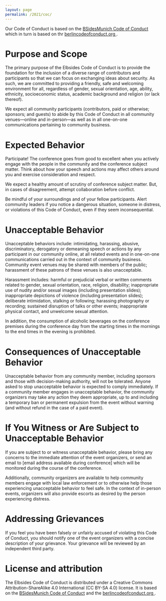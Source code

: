 ```yaml
---
layout: page
permalink: /2021/coc/
---
```


Our Code of Conduct is based on the [BSidesMunich Code of Conduct](http://www.bsidesmunich.org/codeofconduct/) which in turn is based on thr [berlincodeofconduct.org ](https://berlincodeofconduct.org).

# Purpose and Scope #

The primary purpose of the Elbsides Code of Conduct is to provide the foundation for the inclusion of a diverse range of contributors and participants so that we can focus on exchanging ideas about security. As such, we are committed to providing a friendly, safe and welcoming environment for all, regardless of gender, sexual orientation, age, ability, ethnicity, socioeconomic status, academic background and religion (or lack thereof).

We expect all community participants (contributors, paid or otherwise; sponsors; and guests) to abide by this Code of Conduct in all community venues—online and in-person—as well as in all one-on-one communications pertaining to community business.

# Expected Behavior #

Participate! The conference goes from good to excellent when you actively engage with the people in the community and the conference subject matter. Think about how your speech and actions may affect others around you and exercise consideration and respect.

We expect a healthy amount of scrutiny of conference subject matter. But, in cases of disagreement, attempt collaboration before conflict.

Be mindful of your surroundings and of your fellow participants. Alert community leaders if you notice a dangerous situation, someone in distress, or violations of this Code of Conduct, even if they seem inconsequential.

# Unacceptable Behavior #

Unacceptable behaviors include: intimidating, harassing, abusive, discriminatory, derogatory or demeaning speech or actions by any participant in our community online, at all related events and in one-on-one communications carried out in the context of community business. Community event venues may be shared with members of the public; harassment of these patrons of these venues is also unacceptable.

Harassment includes: harmful or prejudicial verbal or written comments related to gender, sexual orientation, race, religion, disability; inappropriate use of nudity and/or sexual images (including presentation slides); inappropriate depictions of violence (including presentation slides); deliberate intimidation, stalking or following; harassing photography or recording; sustained disruption of talks or other events; inappropriate physical contact, and unwelcome sexual attention.

In addition, the consumption of alcoholic beverages on the conference premises during the conference day from the starting times in the mornings to the end times in the evening is prohibited.

# Consequences of Unacceptable Behavior #

Unacceptable behavior from any community member, including sponsors and those with decision-making authority, will not be tolerated. Anyone asked to stop unacceptable behavior is expected to comply immediately. If a community member engages in unacceptable behavior, the community organizers may take any action they deem appropriate, up to and including a temporary ban or permanent expulsion from the event without warning (and without refund in the case of a paid event).

# If You Witness or Are Subject to Unacceptable Behavior #

If you are subject to or witness unacceptable behavior, please bring any concerns to the immediate attention of the event organizers, or send an email to [email address available during conference] which will be monitored during the course of the conference.

Additionally, community organizers are available to help community members engage with local law enforcement or to otherwise help those experiencing unacceptable behavior to feel safe. In the context of in-person events, organizers will also provide escorts as desired by the person experiencing distress.

# Addressing Grievances #

If you feel you have been falsely or unfairly accused of violating this Code of Conduct, you should notify one of the event organizers with a concise description of your grievance. Your grievance will be reviewed by an independent third party.

# License and attribution #

The Elbsides Code of Conduct is distributed under a Creative Commons Attribution-ShareAlike 4.0 International (CC BY-SA 4.0) license. It is based on the [BSidesMunich Code of Conduct](http://www.bsidesmunich.org/codeofconduct/)  and the  [berlincodeofconduct.org ](https://berlincodeofconduct.org).
